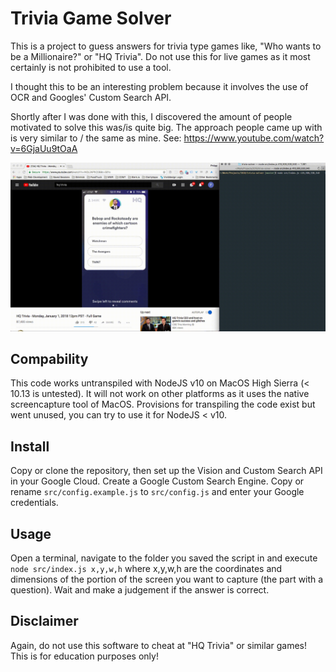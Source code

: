 # Trivia Game Solver
This is a project to guess answers for trivia type games like, "Who wants to be a Millionaire?" or "HQ Trivia". Do not use this for live games as it most certainly is not prohibited to use a tool.

I thought this to be an interesting problem because it involves the use of OCR and Googles' Custom Search API.

Shortly after I was done with this, I discovered the amount of people motivated to solve this was/is quite big. The approach people came up with is very similar to / the same as mine. See: https://www.youtube.com/watch?v=6GjaUu9tOaA

![YouTube HQ Trivia Demo](https://github.com/philippjbauer/trivia-solver/raw/master/trivia-solver.gif "YouTube HQ Trivia Demo")

## Compability
This code works untranspiled with NodeJS v10 on MacOS High Sierra (< 10.13 is untested). It will not work on other platforms as it uses the native screencapture tool of MacOS. Provisions for transpiling the code exist but went unused, you can try to use it for NodeJS < v10.

## Install
Copy or clone the repository, then set up the Vision and Custom Search API in your Google Cloud. Create a Google Custom Search Engine. Copy or rename `src/config.example.js` to `src/config.js` and enter your Google credentials.

## Usage
Open a terminal, navigate to the folder you saved the script in and execute `node src/index.js x,y,w,h` where x,y,w,h are the coordinates and dimensions of the portion of the screen you want to capture (the part with a question). Wait and make a judgement if the answer is correct.

## Disclaimer
Again, do not use this software to cheat at "HQ Trivia" or similar games! This is for education purposes only!
